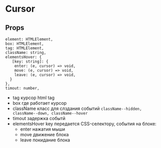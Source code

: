 # Cursor

## Props
``` 
element: HTMLElement, 
box: HTMLElement,
tag: HTMLElement,
className: string,
elementsHover: {
   [key: string]: {
    enter: (e, cursor) => void,
    move: (e, cursor) => void,
    leave: (e, cursor) => void,
  } 
},
timout: number,
```

- tag курсор html tag
- box где работает курсор
- className класс для слздания событий ```className--hidden, className--down, className--hover```
- timout задержка событй
- elementsHover key передается CSS-селектору, события на блоке:
    - enter нажатия мыши
    - move движение блока
    - leave покидание блока
  
